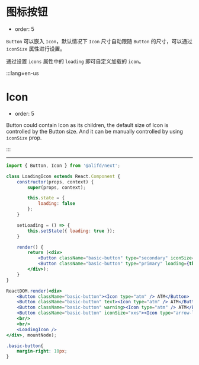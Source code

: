 # 图标按钮

- order: 5

`Button` 可以嵌入 `Icon`，默认情况下 `Icon` 尺寸自动跟随 `Button` 的尺寸，可以通过 `iconSize` 属性进行设置。

通过设置 `icons` 属性中的 `loading` 即可自定义加载的 `icon`。

:::lang=en-us
# Icon

- order: 5

Button could contain Icon as its children, the default size of Icon is controlled by the Button size. And it can be manually controlled by using `iconSize` prop.

:::

---

````jsx
import { Button, Icon } from '@alifd/next';

class LoadingIcon extends React.Component {
    constructor(props, context) {
        super(props, context);

        this.state = {
            loading: false
        };
    }

    setLoading = () => {
        this.setState({ loading: true });
    }

    render() {
        return (<div>
            <Button className="basic-button" type="secondary" iconSize="xs" loading icons={{ loading: <Icon type="loading" style={{ color: 'orange' }} /> }}>Custom loading icon</Button>
            <Button className="basic-button" type="primary" loading={this.state.loading} onClick={this.setLoading} icons={{ loading: <Icon type="loading" style={{ color: 'orange' }} /> }}>Click to loading and show loading icon</Button>
        </div>);
    }
}

ReactDOM.render(<div>
    <Button className="basic-button"><Icon type="atm" /> ATM</Button>
    <Button className="basic-button" text><Icon type="atm" /> ATM</Button>
    <Button className="basic-button" warning><Icon type="atm" /> ATM</Button>
    <Button className="basic-button" iconSize="xxs"><Icon type="arrow-left" /> ARROW</Button>
    <br/>
    <br/>
    <LoadingIcon />
</div>, mountNode);
````

````css
.basic-button{
    margin-right: 10px;
}
````
